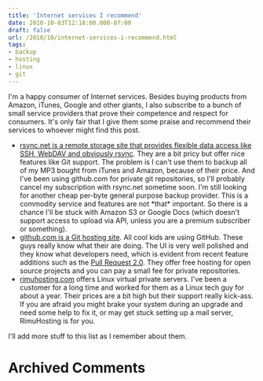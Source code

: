 ```yaml
---
title: 'Internet services I recommend'
date: 2010-10-03T12:18:00.000-07:00
draft: false
url: /2010/10/internet-services-i-recommend.html
tags: 
- backup
- hosting
- linux
- git
---
```


I'm a happy consumer of Internet services. Besides buying products from Amazon, iTunes, Google and other giants, I also subscribe to a bunch of small service providers that prove their competence and respect for consumers. It's only fair that I give them some praise and recommend their services to whoever might find this post.  
  

*   [rsync.net is a remote storage site that provides flexible data access like SSH, WebDAV and obviously rsync](http://www.rsync.net/). They are a bit pricy but offer nice features like Git support. The problem is I can't use them to backup all of my MP3 bought from iTunes and Amazon, because of their price. And I've been using github.com for private git repositories, so I'll probably cancel my subscription with rsync.net sometime soon. I'm still looking for another cheap per-byte general purpose backup provider. This is a commodity service and features are not \*that\* important. So there is a chance I'll be stuck with Amazon S3 or Google Docs (which doesn't support access to upload via API, unless you are a premium subscriber or something).
*   [github.com is a Git hosting site](http://www.github.com/). All cool kids are using GitHub. These guys really know what their are doing. The UI is very well polished and they know what developers need, which is evident from recent feature additions such as the [Pull Request 2.0](http://github.com/blog/712-pull-requests-2-0). They offer free hosting for open source projects and you can pay a small fee for private repositories.
*   [rimuhosting.com](http://rimuhosting.com/) offers Linux virtual private servers. I've been a customer for a long time and worked for them as a Linux tech guy for about a year. Their prices are a bit high but their support really kick-ass. If you are afraid you might brake your system during an upgrade and need some help to fix it, or may get stuck setting up a mail server, RimuHosting is for you.

I'll add more stuff to this list as I remember about them.
# Archived Comments


